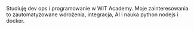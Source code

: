 Studiuję dev ops i programowanie w WIT Academy. Moje zainteresowania to zautomatyzowane wdrożenia, integracja, AI i nauka python nodejs i docker.
